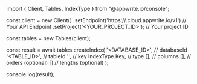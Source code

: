 import { Client, Tables, IndexType } from "@appwrite.io/console";

const client = new Client()
    .setEndpoint('https://<REGION>.cloud.appwrite.io/v1') // Your API Endpoint
    .setProject('<YOUR_PROJECT_ID>'); // Your project ID

const tables = new Tables(client);

const result = await tables.createIndex(
    '<DATABASE_ID>', // databaseId
    '<TABLE_ID>', // tableId
    '', // key
    IndexType.Key, // type
    [], // columns
    [], // orders (optional)
    [] // lengths (optional)
);

console.log(result);
